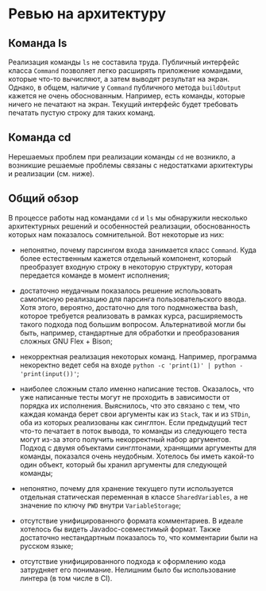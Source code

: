 # Ревью на архитектуру

## Команда ls

Реализация команды `ls` не составила труда. Публичный интерфейс класса `Command` позволяет легко расширять приложение командами, которые что-то вычисляют, а затем выводят результат на экран. Однако, в общем, наличие у `Command` публичного метода `buildOutput` кажется не очень обоснованным. Например, есть команды, которые ничего не печатают на экран. Текущий интерфейс будет требовать печатать пустую строку для таких команд.

## Команда cd

Нерешаемых проблем при реализации команды `cd` не возникло, а возникшие решаемые проблемы связаны с недостатками архитектуры и реализации (см. ниже).


## Общий обзор

В процессе работы над командами `cd` и `ls` мы обнаружили несколько архитектурных решений и особенностей реализации, обоснованность которых нам показалось сомнительной. Вот некоторые из них:

- непонятно, почему парсингом входа занимается класс `Command`. Куда более естественным кажется отдельный компонент, который преобразует входную строку в некоторую структуру, которая передается команде в момент исполнения;

- достаточно неудачным показалось решение использовать самописную реализацию для парсинга пользовательского ввода. Хотя этого, вероятно, достаточно для того подмножества bash, которое требуется реализовать в рамках курса, расширяемость такого подхода под большим вопросом. Альтернативой могли бы быть, например, стандартные для обработки и преобразования сложных GNU Flex + Bison;

- некорректная реализация некоторых команд. Например, программа некоректно ведет себя на входе `python -c 'print(1)' | python - 'print(input())'`;

- наиболее сложным стало именно написание тестов. Оказалось, что уже написанные тесты могут не проходить в зависимости от порядка их исполнения. Выяснилось, что это связано с тем, что каждая команда берет свои аргументы как из `Stack`, так и из `STDin`, оба из которых реализованы как синглтон. Если предыдущий тест что-то печатает в поток вывода, то команды из следующего теста могут из-за этого получить некорректный набор аргументов.
Подход с двумя объектами синглтонами, хранящими аргументы для команды, показался очень неудобным. Хотелось бы иметь какой-то один объект, который бы хранил аргументы для следующей команды;

- непонятно, почему для хранение текущего пути используется отдельная статическая переменная в классе `SharedVariables`, а не значение по ключу `PWD` внутри `VariableStorage`;

- отсутствие унифицированного формата комментариев. В идеале хотелось бы видеть Javadoc-совместимый формат. Также достаточно нестандартным показалось то, что комментарии были на русском языке;

- отсутствие унифицированного подхода к оформлению кода затрудняет его понимание. Нелишним было бы использование линтера (в том числе в CI).
